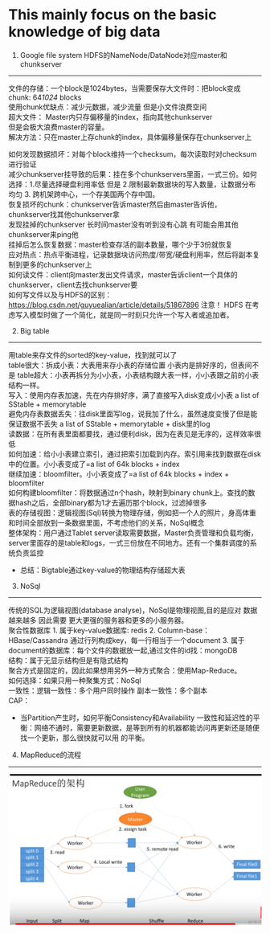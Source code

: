 This mainly focus on the basic knowledge of big data
====================================

1. Google file system HDFS的NameNode/DataNode对应master和chunkserver
-------------------------------------

文件的存储：一个block是1024bytes，当需要保存大文件时：把block变成chunk: 64*1024* blocks  
使用chunk优缺点：减少元数据，减少流量  但是小文件浪费空间  
超大文件： Master内只存偏移量的index，指向其他chunkserver  
但是会极大浪费master的容量。  
解决方法：只在master上存chunk的index，具体偏移量保存在chunkserver上  

如何发现数据损坏：对每个block维持一个checksum，每次读取时对checksum进行验证  
减少chunkserver挂导致的后果：挂在多个chunkservers里面，一式三份。如何选择：1.尽量选择硬盘利用率低 但是 2.限制最新数据块的写入数量，让数据分布均匀 3. 跨机架跨中心，一个存美国两个存中国。  
恢复损坏的chunk：chunkserver告诉master然后由master告诉他，chunkserver找其他chunkserver拿  
发现挂掉的chunkserver 长时间master没有听到没有心跳 有可能会用其他chunkserver来ping他  
挂掉后怎么恢复数据：master检查存活的副本数量，哪个少于3份就恢复  
应对热点：热点平衡进程，记录数据块访问热度/带宽/硬盘利用率，然后将副本复制到更多的chunkserver上  
如何读文件：client向master发出文件请求，master告诉client一个具体的chunkserver，client去找chunkserver要  
如何写文件以及与HDFS的区别：  
https://blog.csdn.net/guyuealian/article/details/51867896
注意！ HDFS 在考虑写入模型时做了一个简化，就是同一时刻只允许一个写入者或追加者。   

2. Big table
------------------------------------------
用table来存文件的sorted的key-value，找到就可以了  
table很大：拆成小表：大表用来存小表的存储位置 小表内是排好序的，但表间不是  table超大：小表再拆分为小小表，小表结构跟大表一样，小小表跟之前的小表结构一样。  
写入：使用内存表加速，先在内存排好序，满了直接写入disk变成小小表 a list of SStable + memorytable  
避免内存表数据丢失：往disk里面写log，说我加了什么，虽然速度变慢了但是能保证数据不丢失 a list of SStable + memorytable + disk里的log   
读数据：在所有表里面都要找，通过便利disk，因为在表见是无序的，这样效率很低  
如何加速：给小小表建立索引，通过把索引加载到内存。索引用来找到数据在disk中的位置。小小表变成了=a list of 64k blocks + index  
继续加速：bloomfilter。小小表变成了=a list of 64k blocks + index + bloomfilter  
如何构建bloomfilter：将数据通过n个hash，映射到binary chunk上。查找的数据hash之后，全部binary都为1才去遍历那个block，过滤掉很多  
表的存储视图：逻辑视图(Sql)转换为物理存储，例如把一个人的照片，身高体重和时间全部放到一条数据里面，不考虑他们的关系，NoSql概念  
整体架构：用户通过Tablet server读取需要数据，Master负责管理和负载均衡，server里面存的是table和logs，一式三份放在不同地方。还有一个集群调度的系统负责监控  
* 总结：Bigtable通过key-value的物理结构存储超大表  


3. NoSql
------------------------------------------
传统的SQL为逻辑视图(database analyse)，NoSql是物理视图,目的是应对 数据越来越多 因此需要 更大更强的服务器和更多的小服务器。  
聚合性数据库  1. 属于key-value数据库: redis   2. Column-base：HBase/Cassandra 通过行列构成key，每一行相当于一个document    3. 属于document的数据库：每个文件的数据放一起,通过文件的id找：mongoDB  
结构：属于无显示结构但是有隐式结构  
聚合方式是固定的，因此如果想用另外一种方式聚合：使用Map-Reduce。  
如何选择：如果只用一种聚集方式：NoSql  
一致性：逻辑一致性：多个用户同时操作  副本一致性：多个副本  
 CAP：    
* 当Partition产生时，如何平衡Consistency和Availability 一致性和延迟性的平衡：网络不通时，需要更新数据，是等到所有的机器都能访问再更新还是随便找一个更新，那么很快就可以用  的平衡。    


4. MapReduce的流程  
------------------------------------
   
![image](https://github.com/GaryWong94/Big-data-source/blob/master/pic/FireShot%20Capture%201%20-%20%E6%B7%B1%E5%85%A5%E6%B5%85%E5%87%BA%E8%AE%B2%E8%A7%A3%20MapReduce%20-%20YouTube%20-%20https___www.youtube.com_watch_v%3DRz8JCS9TfOQ.png)
